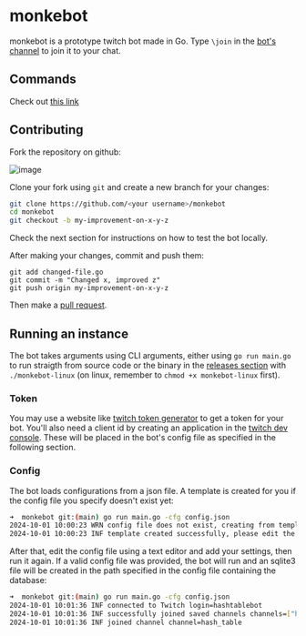# monkebot

monkebot is a prototype twitch bot made in Go. Type `\join` in the [bot's channel](https://www.twitch.tv/hashtablebot/chat) to join it to your chat.

## Commands

Check out [this link](https://douglascdev.github.io/monkebot)

## Contributing

Fork the repository on github:

![image](https://github.com/user-attachments/assets/dcee4b6b-45f8-4458-ac4b-6962c9eea181)

Clone your fork using `git` and create a new branch for your changes:
```bash
git clone https://github.com/<your username>/monkebot
cd monkebot
git checkout -b my-improvement-on-x-y-z
```
Check the next section for instructions on how to test the bot locally.

After making your changes, commit and push them:
```
git add changed-file.go
git commit -m "Changed x, improved z"
git push origin my-improvement-on-x-y-z
```
Then make a [pull request](https://github.com/douglascdev/monkebot/pulls).

## Running an instance
The bot takes arguments using CLI arguments, either using `go run main.go` to run straigth from source code or the binary in the [releases section](https://github.com/douglascdev/monkebot/releases) with `./monkebot-linux` (on linux, remember to `chmod +x monkebot-linux` first).
### Token
You may use a website like [twitch token generator](https://twitchtokengenerator.com/) to get a token for your bot. You'll also need a client id by creating an application in the [twitch dev console](https://dev.twitch.tv/console). These will be placed in the bot's config file as specified in the following section.
### Config
The bot loads configurations from a json file. A template is created for you if the config file you specify doesn't exist yet:
```bash
➜  monkebot git:(main) go run main.go -cfg config.json
2024-10-01 10:00:23 WRN config file does not exist, creating from template path=config.json
2024-10-01 10:00:23 INF template created successfully, please edit the file and run the bot again path=config.json
```
After that, edit the config file using a text editor and add your settings, then run it again. If a valid config file was provided, the bot will run and an sqlite3 file will be created in the path specified in the config file containing the database:
```bash
➜  monkebot git:(main) go run main.go -cfg config.json
2024-10-01 10:01:36 INF connected to Twitch login=hashtablebot
2024-10-01 10:01:36 INF successfully joined saved channels channels=["hash_table"]
2024-10-01 10:01:36 INF joined channel channel=hash_table
```
